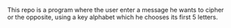  This repo is a program where the user enter a message he wants to cipher or the opposite, using a key alphabet which he chooses its first 5 letters.
